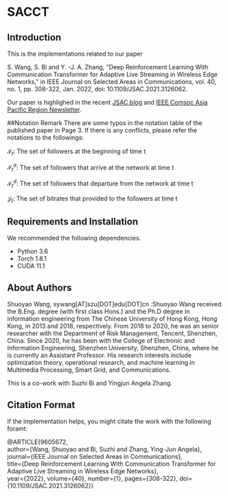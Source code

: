 # SACCT

## Introduction
This is the implementations related to our paper 

S. Wang, S. Bi and Y. -J. A. Zhang, "Deep Reinforcement Learning With Communication Transformer for Adaptive Live Streaming in Wireless Edge Networks," in IEEE Journal on Selected Areas in Communications, vol. 40, no. 1, pp. 308-322, Jan. 2022, doi: 10.1109/JSAC.2021.3126062.

Our paper is highlighed in the recent <a href="https://www.comsoc.org/publications/blogs/selected-ideas-communications/introduction-blog-selected-ideas-communications">JSAC blog</a> and <a href="https://apb.regions.comsoc.org/files/2021/12/AP-Newsletter-No-60-Dec-2021_final_ver.pdf">IEEE Comsoc Asia Pacific Region Newsletter</a>.

##Notation Remark
There are some typos in the notation table of the published paper in Page 3. If there is any conflicts, please refer the notations to the followings:

$\mathcal{I}_t$: The set of followers at the beginning of time t 

$\mathcal{I}_t^a$: The set of followers that arrive at the network at time t 

$\mathcal{I}_t^d$: The set of followers that departure from the network at time t

$\mathcal{J}_t$: The set of bitrates that provided to the followers at time t

## Requirements and Installation
We recommended the following dependencies.

* Python 3.6
* Torch 1.8.1
* CUDA 11.1


## About Authors
Shuoyao Wang, sywang[AT]szu[DOT]edu[DOT]cn :Shuoyao Wang received the B.Eng. degree (with first class Hons.) and the Ph.D degree in information engineering from The Chinese University of Hong Kong, Hong Kong, in 2013 and 2018, respectively. From 2018 to 2020, he was an senior researcher with the Department of Risk Management, Tencent, Shenzhen, China. Since 2020, he has been with the College of Electronic and Information Engineering, Shenzhen University, Shenzhen, China, where he is currently an Assistant Professor. His research interests include optimization theory, operational research, and machine learning in Multimedia Processing, Smart Grid, and Communications.

This is a co-work with Suzhi Bi and Yingjun Angela Zhang.

## Citation Format
If the implementation helps, you might citate the work with the following foramt:

@ARTICLE{9605672,  
author={Wang, Shuoyao and Bi, Suzhi and Zhang, Ying-Jun Angela},  
journal={IEEE Journal on Selected Areas in Communications},   
title={Deep Reinforcement Learning With Communication Transformer for Adaptive Live Streaming in Wireless Edge Networks},   
year={2022},  volume={40},  number={1},  pages={308-322},  doi={10.1109/JSAC.2021.3126062}}

